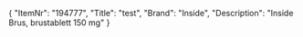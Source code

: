 {
  "ItemNr": "194777",
  "Title": "test",
  "Brand": "Inside",
  "Description": "Inside Brus, brustablett 150 mg"
}